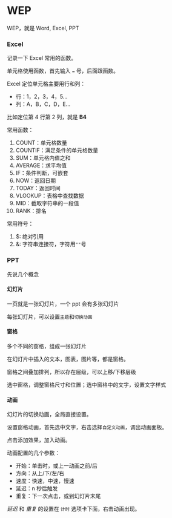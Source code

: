 # WEP

WEP，就是 Word, Excel, PPT

### Excel

记录一下 Excel 常用的函数。

单元格使用函数，首先输入 `=` 号，后面跟函数。

Excel 定位单元格主要用行和列：

- 行：1，2，3，4，5...
- 列：A，B，C，D，E...

比如定位第 4 行第 2 列，就是 **B4**

常用函数：

1. COUNT：单元格数量
2. COUNTIF：满足条件的单元格数量
3. SUM：单元格内值之和
4. AVERAGE：求平均值
5. IF：条件判断，可嵌套
6. NOW：返回日期
7. TODAY：返回时间
8. VLOOKUP：表格中查找数据
9. MID：截取字符串的一段值
10. RANK：排名

常用符号：

1. \$: 绝对引用
2. &: 字符串连接符，字符用`""`号

### PPT

先说几个概念

#### 幻灯片

一页就是一张幻灯片，一个 ppt 会有多张幻灯片

每张幻灯片，可以设置`主题`和`切换动画`

#### 窗格

多个不同的窗格，组成一张幻灯片

在幻灯片中插入的文本，图表，图片等，都是窗格。

窗格之间叠加排列，所以存在层级，可以上移/下移层级

选中窗格，调整窗格尺寸和位置；选中窗格中的文字，设置文字样式

#### 动画

幻灯片的切换动画，全局直接设置。

设置窗格动画，首先选中文字，右击选择`自定义动画`，调出动画面板。

点击添加效果，加入动画。

动画配置的几个参数：

- 开始：单击时，或上一动画之前/后
- 方向：从上/下/左/右
- 速度：快速，中速，慢速
- 延迟：n 秒后触发
- 重复：下一次点击，或到幻灯片末尾

_延迟_ 和 _重复_ 的设置在 `计时` 选项卡下面，右击动画出现。
